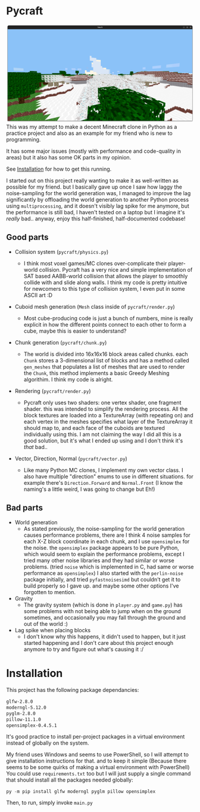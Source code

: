 # Pycraft
![Game Screenshot](screenshot.png)
This was my attempt to make a decent Minecraft clone in Python as a practice project and also as an example for my friend who is new to programming.

It has some major issues (mostly with performance and code-quality in areas) but it also has some OK parts in my opinion.


See [Installation](#Installation) for how to get this running.

I started out on this project really wanting to make it as well-written as possible for my friend. but I basically gave up once I saw how laggy the noise-sampling for the world generation was, I managed to improve the lag significantly by offloading the world generation to another Python process using `multiprocessing`, and it doesn't visibly lag spike for me anymore, but the performance is still bad, I haven't tested on a laptop but I imagine it's _really_ bad.. anyway, enjoy this half-finished, half-documented codebase!

## Good parts
- Collision system (`pycraft/physics.py`)
  - I think most voxel games/MC clones over-complicate their player-world collision. Pycraft has a very nice and simple implementation of SAT based AABB-world collision that allows the player to smoothly collide with and slide along walls. I think my code is pretty intuitive for newcomers to this type of collision system, I even put in some ASCII art :D

- Cuboid mesh generation (`Mesh` class inside of `pycraft/render.py`)
  - Most cube-producing code is just a bunch of numbers, mine is really explicit in how the different points connect to each other to form a cube, maybe this is easier to understand?

- Chunk generation (`pycraft/chunk.py`)
  - The world is divided into 16x16x16 block areas called chunks. each `Chunk` stores a 3-dimensional list of blocks and has a method called `gen_meshes` that populates a list of meshes that are used to render the `Chunk`, this method implements a basic Greedy Meshing algorithim. I think my code is alright.

- Rendering (`pycraft/render.py`)
  - Pycraft only uses two shaders: one vertex shader, one fragment shader. this was intended to simplify the rendering process. All the block textures are loaded into a TextureArray (with repeating on) and each vertex in the meshes specifies what layer of the TextureArray it should map to, and each face of the cuboids are textured individually using this. I am not claiming the way I did all this is a good solution, but it's what I ended up using and I don't think it's _that_ bad..

- Vector, Direction, Normal (`pycraft/vector.py`)
  - Like many Python MC clones, I implement my own vector class. I also have multiple "direction" enums to use in different situations. for example there's `Direction.Forward` and `Normal.Front` (I know the naming's a little weird, I was going to change but Eh!)




## Bad parts
- World generation
  - As stated previously, the noise-sampling for the world generation causes performance problems,
  there are I think 4 noise samples for each X-Z block coordinate in each chunk, and I use `opensimplex` for the noise. the `opensimplex` package appears to be pure Python, which would seem to explain the performance problems, except I tried many other noise libraries and they had similar or worse problems. (tried `noise` which is implemented in C, had same or worse performance as `opensimplex`) I also started with the `perlin-noise` package initially, and tried `pyfastnoisesimd` but couldn't get it to build properly so I gave up. and maybe some other options I've forgotten to mention.
- Gravity
  - The gravity system (which is done in `player.py` and `game.py`) has some problems with not being able to jump when on the ground sometimes, and occasionally you may fall through the ground and out of the world :)
- Lag spike when placing blocks
  - I don't know why this happens, it didn't used to happen, but it just started happening and I don't care about this project enough anymore to try and figure out what's causing it :/

# Installation
This project has the following package dependancies:
```
glfw-2.8.0
moderngl-5.12.0
pyglm-2.8.0
pillow-11.1.0
opensimplex-0.4.5.1
```
It's good practice to install per-project packages in a virtual environment instead of globally on the system.

My friend uses Windows and seems to use PowerShell, so I will attempt to give installation instructions for that. and to keep it simple (Because there seems to be some quirks of making a virtual environment with PowerShell) You could use `requirements.txt` too but I will just supply a single command that should install all the packages needed globally:
```powershell
py -m pip install glfw moderngl pyglm pillow opensimplex
```
Then, to run, simply invoke `main.py`
